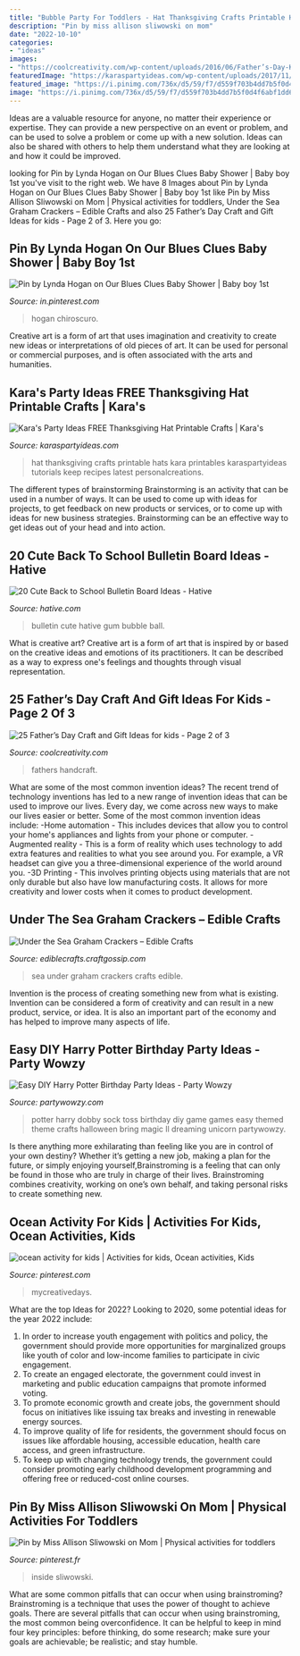 ```yaml
---
title: "Bubble Party For Toddlers - Hat Thanksgiving Crafts Printable Hats Kara Printables Karaspartyideas Tutorials Keep Recipes Latest Personalcreations"
description: "Pin by miss allison sliwowski on mom"
date: "2022-10-10"
categories:
- "ideas"
images:
- "https://coolcreativity.com/wp-content/uploads/2016/06/Father’s-Day-Kid-Decorated-Ties-.jpg"
featuredImage: "https://karaspartyideas.com/wp-content/uploads/2017/11/FREE-Thanksgiving-Hat-Printable-Crafts-via-Karas-Party-Ideas-KarasPartyIdeas.com6_.jpg"
featured_image: "https://i.pinimg.com/736x/d5/59/f7/d559f703b4dd7b5f0d4f6abf1dd6041c.jpg"
image: "https://i.pinimg.com/736x/d5/59/f7/d559f703b4dd7b5f0d4f6abf1dd6041c.jpg"
---
```



Ideas are a valuable resource for anyone, no matter their experience or expertise. They can provide a new perspective on an event or problem, and can be used to solve a problem or come up with a new solution. Ideas can also be shared with others to help them understand what they are looking at and how it could be improved.

	

		
looking for Pin by Lynda Hogan on Our Blues Clues Baby Shower | Baby boy 1st you've visit to the right web. We have 8 Images about Pin by Lynda Hogan on Our Blues Clues Baby Shower | Baby boy 1st like Pin by Miss Allison Sliwowski on Mom | Physical activities for toddlers, Under the Sea Graham Crackers – Edible Crafts and also 25 Father’s Day Craft and Gift Ideas for kids - Page 2 of 3. Here you go:
		
    
## Pin By Lynda Hogan On Our Blues Clues Baby Shower | Baby Boy 1st

<img loading=lazy src="https://i.pinimg.com/736x/d5/59/f7/d559f703b4dd7b5f0d4f6abf1dd6041c.jpg" onerror="this.onerror=null;this.src='https://tse2.mm.bing.net/th?id=OIP.pvxi4fRkgunM5AzIPBR0DgHaJ4&amp;pid=15.1';" alt="Pin by Lynda Hogan on Our Blues Clues Baby Shower | Baby boy 1st">

_Source: in.pinterest.com_

>hogan chiroscuro. 

	

Creative art is a form of art that uses imagination and creativity to create new ideas or interpretations of old pieces of art. It can be used for personal or commercial purposes, and is often associated with the arts and humanities.

    
## Kara&#039;s Party Ideas FREE Thanksgiving Hat Printable Crafts | Kara&#039;s

<img loading=lazy src="https://karaspartyideas.com/wp-content/uploads/2017/11/FREE-Thanksgiving-Hat-Printable-Crafts-via-Karas-Party-Ideas-KarasPartyIdeas.com6_.jpg" onerror="this.onerror=null;this.src='https://tse1.mm.bing.net/th?id=OIP.mbPIWG4laZM0ZL4mteQ72gHaE8&amp;pid=15.1';" alt="Kara&#039;s Party Ideas FREE Thanksgiving Hat Printable Crafts | Kara&#039;s">

_Source: karaspartyideas.com_

>hat thanksgiving crafts printable hats kara printables karaspartyideas tutorials keep recipes latest personalcreations. 

	

The different types of brainstorming
Brainstorming is an activity that can be used in a number of ways. It can be used to come up with ideas for projects, to get feedback on new products or services, or to come up with ideas for new business strategies. Brainstorming can be an effective way to get ideas out of your head and into action.

    
## 20 Cute Back To School Bulletin Board Ideas - Hative

<img loading=lazy src="https://hative.com/wp-content/uploads/2014/06/back-to-school-ideas/6-have-a-ball-bubble-gum-bulletin-board.jpg" onerror="this.onerror=null;this.src='https://tse4.mm.bing.net/th?id=OIP.xoX9Lg3SMgnNJPYL5DxuCwHaE8&amp;pid=15.1';" alt="20 Cute Back to School Bulletin Board Ideas - Hative">

_Source: hative.com_

>bulletin cute hative gum bubble ball. 

	

What is creative art?
Creative art is a form of art that is inspired by or based on the creative ideas and emotions of its practitioners. It can be described as a way to express one's feelings and thoughts through visual representation.

    
## 25 Father’s Day Craft And Gift Ideas For Kids - Page 2 Of 3

<img loading=lazy src="https://coolcreativity.com/wp-content/uploads/2016/06/Father’s-Day-Kid-Decorated-Ties-.jpg" onerror="this.onerror=null;this.src='https://tse4.mm.bing.net/th?id=OIP.L2GXa8uInGbPsoJLa1ZWEQAAAA&amp;pid=15.1';" alt="25 Father’s Day Craft and Gift Ideas for kids - Page 2 of 3">

_Source: coolcreativity.com_

>fathers handcraft. 

	

What are some of the most common invention ideas?
The recent trend of technology inventions has led to a new range of invention ideas that can be used to improve our lives. Every day, we come across new ways to make our lives easier or better. Some of the most common invention ideas include: 
-Home automation - This includes devices that allow you to control your home's appliances and lights from your phone or computer. 
-Augmented reality - This is a form of reality which uses technology to add extra features and realities to what you see around you. For example, a VR headset can give you a three-dimensional experience of the world around you. 
-3D Printing - This involves printing objects using materials that are not only durable but also have low manufacturing costs. It allows for more creativity and lower costs when it comes to product development.

    
## Under The Sea Graham Crackers – Edible Crafts

<img loading=lazy src="https://i1.wp.com/ediblecrafts.craftgossip.com/files/2016/01/Under-the-Sea-Graham-Crackers.jpg?fit=600,800" onerror="this.onerror=null;this.src='https://tse1.mm.bing.net/th?id=OIP.nOFoFoNlhHWraWEURspINAHaJ4&amp;pid=15.1';" alt="Under the Sea Graham Crackers – Edible Crafts">

_Source: ediblecrafts.craftgossip.com_

>sea under graham crackers crafts edible. 

	

Invention is the process of creating something new from what is existing. Invention can be considered a form of creativity and can result in a new product, service, or idea. It is also an important part of the economy and has helped to improve many aspects of life.

    
## Easy DIY Harry Potter Birthday Party Ideas - Party Wowzy

<img loading=lazy src="https://partywowzy.com/wp-content/uploads/2018/08/Dobby-Sock-Toss.jpg" onerror="this.onerror=null;this.src='https://tse4.mm.bing.net/th?id=OIP.h02o3Cyz4XxZMR46KRteugHaNK&amp;pid=15.1';" alt="Easy DIY Harry Potter Birthday Party Ideas - Party Wowzy">

_Source: partywowzy.com_

>potter harry dobby sock toss birthday diy game games easy themed theme crafts halloween bring magic ll dreaming unicorn partywowzy. 

	

Is there anything more exhilarating than feeling like you are in control of your own destiny? Whether it’s getting a new job, making a plan for the future, or simply enjoying yourself,Brainstroming is a feeling that can only be found in those who are truly in charge of their lives. Brainstroming combines creativity, working on one’s own behalf, and taking personal risks to create something new.

    
## Ocean Activity For Kids | Activities For Kids, Ocean Activities, Kids

<img loading=lazy src="https://i.pinimg.com/736x/cb/32/c1/cb32c1d304c574b8fc100d4822256467--ocean-activities-activities-for-kids.jpg" onerror="this.onerror=null;this.src='https://tse1.mm.bing.net/th?id=OIP.E00qflILeII8fejozKNpYgHaJ3&amp;pid=15.1';" alt="ocean activity for kids | Activities for kids, Ocean activities, Kids">

_Source: pinterest.com_

>mycreativedays. 

	

What are the top Ideas for 2022?
Looking to 2020, some potential ideas for the year 2022 include: 
1) In order to increase youth engagement with politics and policy, the government should provide more opportunities for marginalized groups like youth of color and low-income families to participate in civic engagement. 
2) To create an engaged electorate, the government could invest in marketing and public education campaigns that promote informed voting. 
3) To promote economic growth and create jobs, the government should focus on initiatives like issuing tax breaks and investing in renewable energy sources. 
4) To improve quality of life for residents, the government should focus on issues like affordable housing, accessible education, health care access, and green infrastructure. 
5) To keep up with changing technology trends, the government could consider promoting early childhood development programming and offering free or reduced-cost online courses.

    
## Pin By Miss Allison Sliwowski On Mom | Physical Activities For Toddlers

<img loading=lazy src="https://i.pinimg.com/736x/a2/73/4a/a2734ab15e70aa3eda35a091197a1e49.jpg" onerror="this.onerror=null;this.src='https://tse1.mm.bing.net/th?id=OIP.mA8vmAT0VwiS4IY2s0HjIAHaNK&amp;pid=15.1';" alt="Pin by Miss Allison Sliwowski on Mom | Physical activities for toddlers">

_Source: pinterest.fr_

>inside sliwowski. 

	

What are some common pitfalls that can occur when using brainstroming?
Brainstroming is a technique that uses the power of thought to achieve goals. There are several pitfalls that can occur when using brainstroming, the most common being overconfidence. It can be helpful to keep in mind four key principles: before thinking, do some research; make sure your goals are achievable; be realistic; and stay humble.

